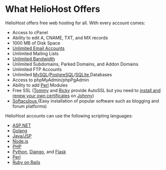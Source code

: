 # What HelioHost Offers

HelioHost offers free web hosting for all. With every account comes:

* Access to cPanel
* Ability to edit A, CNAME, TXT, and MX records
* 1000 MB of Disk Space
* [Unlimited Email Accounts](../features/unlimited-email-accounts.md)
* Unlimited Mailing Lists
* [Unlimited Bandwidth](../features/unlimited-bandwidth.md)
* Unlimited Subdomains, Parked Domains, and Addon Domains
* Unlimited FTP Accounts
* Unlimited [MySQL](../management/mysql.md)/[PostgreSQL](../features/postgresql.md)/[SQLite ](../features/sqlite.md)Databases
* Access to phpMyAdmin/phpPgAdmin
* Ability to add [Perl](../tutorials/perl.md) Modules
* Free SSL \([Tommy](../servers/virtual/tommy.md) and [Ricky](../servers/virtual/ricky.md) provide AutoSSL but you need to [install and renew your own certificates]() on [Johnny](../servers/virtual/johnny.md)\)
* [Softaculous ](../features/softaculous.md)\(Easy installation of popular software such as blogging and forum platforms\)

HelioHost accounts can use the following scripting languages:

* [ASP.NET](../features/asp.net.md)
* [Golang](../tutorials/golang.md)
* [Java/JSP](../features/java.md)
* [Node.js](../tutorials/node.js.md)
* [PHP](../features/php.md)
* [Python](../features/python.md), [Django](../tutorials/django.md), and [Flask](../tutorials/flask.md)
* [Perl](../tutorials/perl.md)
* [Ruby on Rails](../tutorials/ror.md)


